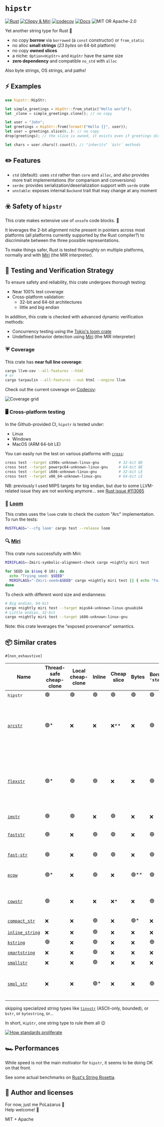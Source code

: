 # `hipstr`

[![Rust](https://github.com/polazarus/hipstr/actions/workflows/basic.yml/badge.svg)](https://github.com/polazarus/hipstr/actions/workflows/basic.yml)
[![Clippy & Miri](https://github.com/polazarus/hipstr/actions/workflows/analysis.yml/badge.svg)](https://github.com/polazarus/hipstr/actions/workflows/analysis.yml)
[![codecov](https://codecov.io/gh/polazarus/hipstr/branch/main/graph/badge.svg?token=Z7YUHB4YUD)](https://codecov.io/gh/polazarus/hipstr)
[![Docs](https://img.shields.io/docsrs/hipstr)](https://docs.rs/hipstr)
![MIT OR Apache-2.0](https://img.shields.io/crates/l/hipstr)

Yet another string type for Rust 🦀

- no copy **borrow** via `borrowed` (a `const` constructor) or `from_static`
- no alloc **small strings** (_23 bytes_ on 64-bit platform)
- no copy **owned slices**
- a niche: `Option<HipStr>` and `HipStr` have the same size
- **zero dependency** and compatible `no_std` with `alloc`

Also byte strings, OS strings, and paths!

## ⚡ Examples

```rust
use hipstr::HipStr;

let simple_greetings = HipStr::from_static("Hello world");
let _clone = simple_greetings.clone(); // no copy

let user = "John";
let greetings = HipStr::from(format!("Hello {}", user));
let user = greetings.slice(6..): // no copy
drop(greetings); // the slice is owned, it exists even if greetings disappear

let chars = user.chars().count(); // "inherits" `&str` methods
```

## ✏️ Features

- `std` (default): uses `std` rather than `core` and `alloc`, and also provides more trait implementations (for comparison and conversions)
- `serde`: provides serialization/deserialization support with `serde` crate
- `unstable`: exposes internal `Backend` trait that may change at any moment

## ☣️ Safety of `hipstr`

This crate makes extensive use of `unsafe` code blocks. 🤷

It leverages the 2-bit alignment niche present in pointers across most platforms (all platforms currently supported by the Rust compiler?) to discriminate between the three possible representations.

To make things safer, Rust is tested thoroughly on multiple platforms, normally and with [Miri] (the MIR interpreter).

## 🧪 Testing and Verification Strategy

To ensure safety and reliability, this crate undergoes thorough testing:

- Near 100% test coverage
- Cross-platform validation:
  - 32-bit and 64-bit architectures
  - little and big endian

In addition, this crate is checked with advanced dynamic verification methods:

- Concurrency testing using the [Tokio's loom crate][loom]
- Undefined behavior detection using [Miri] (the MIR interpreter)

### ☔ Coverage

This crate has **near full line coverage**:

```bash
cargo llvm-cov --all-features --html
# or
cargo tarpaulin --all-features --out html --engine llvm
```

Check out the current coverage on [Codecov]:

![Coverage grid](https://codecov.io/gh/polazarus/hipstr/branch/main/graphs/tree.svg?token=Z7YUHB4YUD)

### 🖥️ Cross-platform testing

In the Github-provided CI, `hipstr` is tested under:

- Linux
- Windows
- MacOS (ARM 64-bit LE)

You can easily run the test on various platforms with [`cross`]:

```bash
cross test --target s390x-unknown-linux-gnu         # 32-bit BE
cross test --target powerpc64-unknown-linux-gnu     # 64-bit BE
cross test --target i686-unknown-linux-gnu          # 32-bit LE
cross test --target x86_64-unknown-linux-gnu        # 64-bit LE
```

NB: previously I used MIPS targets for big endian, but due to some LLVM-related issue they are not working anymore… see [Rust issue #113065](https://github.com/rust-lang/rust/issues/113065)

### 🧵 [Loom]

This crates uses the `loom` crate to check the custom "Arc" implementation. To run the tests:

```bash
RUSTFLAGS='--cfg loom' cargo test --release loom
```

### 🔍 [Miri]

This crate runs successfully with Miri:

```bash
MIRIFLAGS=-Zmiri-symbolic-alignment-check cargo +nightly miri test

for SEED in $(seq 0 10); do
  echo "Trying seed: $SEED"
  MIRIFLAGS="-Zmiri-seed=$SEED" cargo +nightly miri test || { echo "Failing seed: $SEED"; break; };
done
```

To check with different word size and endianness:

```bash
# Big endian, 64-bit
cargo +nightly miri test --target mips64-unknown-linux-gnuabi64
# Little endian, 32-bit
cargo +nightly miri test --target i686-unknown-linux-gnu
```

Note: this crate leverages the "exposed provenance" semantics.

## 📦 Similar crates

`#[non_exhaustive]`

| Name                                                           | Thread-safe cheap-clone | Local cheap-clone | Inline | Cheap slice | Bytes  | Borrow `'static` | Borrow any `'a` | Comment                                                                                                |
| -------------------------------------------------------------- | ----------------------- | ----------------- | ------ | ----------- | ------ | ---------------- | :-------------- | ------------------------------------------------------------------------------------------------------ |
| `hipstr`                                                       | 🟢                      | 🟢                | 🟢     | 🟢          | 🟢     | 🟢               | 🟢              | obviously!                                                                                             |
| [`arcstr`](https://github.com/thomcc/arcstr)                   | 🟢\*                    | ❌                | ❌     | ❌\*\*      | ❌     | 🟢               | ❌              | \*use a custom thin `Arc`, \*\*heavy slice (with dedicated substring type)                             |
| [`flexstr`](https://github.com/nu11ptr/flexstr)                | 🟢\*                    | 🟢                | 🟢     | ❌          | ❌     | 🟢               | ❌              | \*use an `Arc<str>` instead of an `Arc<String>` (remove one level of indirection but use fat pointers) |
| [`imstr`](https://github.com/xfbs/imstr)                       | 🟢                      | 🟢                | ❌     | 🟢          | ❌     | ❌               | ❌              |                                                                                                        |
| [`faststr`](https://github.com/volo-rs/faststr)                | 🟢                      | ❌                | 🟢     | 🟢          | ❌     | 🟢               | ❌              | zero-doc with complex API                                                                              |
| [`fast-str`](https://github.com/xxXyh1908/rust-fast-str)       | 🟢                      | ❌                | 🟢     | 🟢          | ❌     | 🟢               | ❌              | inline repr is opt-in                                                                                  |
| [`ecow`](https://github.com/typst/ecow)                        | 🟢\*                    | ❌                | 🟢     | ❌          | 🟢\*\* | 🟢               | ❌              | \*on two words only 🤤, \*\*even any `T`                                                               |
| [`cowstr`](https://git.pipapo.org/cehteh/cowstr.git)           | 🟢                      | ❌                | ❌     | ❌\*        | ❌     | 🟢               | ❌\*\*          | \*heavy slice, \*\*contrary to its name                                                                |
| [`compact_str`](https://github.com/parkmycar/compact_str)      | ❌                      | ❌                | 🟢     | ❌          | 🟢\*   | ❌               | ❌              | \*opt-in via `smallvec`                                                                                |
| [`inline_string`](https://github.com/fitzgen/inlinable_string) | ❌                      | ❌                | 🟢     | ❌          | ❌     | ❌               | ❌              |                                                                                                        |
| [`kstring`](https://docs.rs/kstring/latest/kstring/)           | 🟢                      | ❌                | 🟢     | ❌          | ❌     | 🟢               | ❌              |                                                                                                        |
| [`smartstring`](https://github.com/bodil/smartstring)          | ❌                      | ❌                | 🟢     | ❌          | ❌     | ❌               | ❌              |                                                                                                        |
| [`smallstr`](https://github.com/murarth/smallstr)              | ❌                      | ❌                | 🟢     | ❌          | ❌     | ❌               | ❌              |                                                                                                        |
| [`smol_str`](https://github.com/rust-analyzer/smol_str)        | ❌                      | ❌                | 🟢\*   | ❌          | ❌     | 🟢               | ❌              | \*but only inline string, here for reference                                                           |

skipping specialized string types like [`tinystr`](https://github.com/unicode-org/icu4x) (ASCII-only, bounded), or `bstr`, or `bytestring`, or...

In short, `HipStr`, one string type to rule them all 😉

[![How standards proliferate](https://imgs.xkcd.com/comics/standards.png)](https://xkcd.com/927/)

## 🏎️ Performances

While speed is not the main motivator for `hipstr`, it seems to be doing OK on that front.

See some actual benchmarks on [Rust's String Rosetta].

## 📖 Author and licenses

For now, just me PoLazarus 👻 \
Help welcome! 🚨

MIT + Apache

[codecov]: https://app.codecov.io/gh/polazarus/hipstr
[miri]: https://github.com/rust-lang/miri
[`cross`]: https://github.com/cross-rs/cross
[loom]: https://github.com/tokio-rs/loom
[Rust's String Rosetta]: https://github.com/rosetta-rs/string-rosetta-rs
